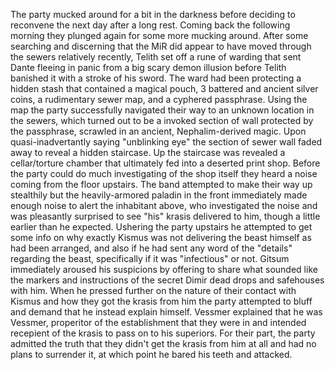 The party mucked around for a bit in the darkness before deciding to reconvene the next day after a long rest. Coming back the following morning they plunged again for some more mucking around. After some searching and discerning that the MiR did appear to have moved through the sewers relatively recently, Telith set off a rune of warding that sent Dante fleeing in panic from a big scary demon illusion before Telith banished it with a stroke of his sword. The ward had been protecting a hidden stash that contained a magical pouch, 3 battered and ancient silver coins, a rudimentary sewer map, and a cyphered passphrase. Using the map the party successfully navigated their way to an unknown location in the sewers, which turned out to be a invoked section of wall protected by the passphrase, scrawled in an ancient, Nephalim-derived magic. Upon quasi-inadvertantly saying "unblinking eye" the section of sewer wall faded away to reveal a hidden staircase. Up the staircase was revealed a cellar/torture chamber that ultimately fed into a deserted print shop. Before the party could do much investigating of the shop itself they heard a noise coming from the floor upstairs. The band attempted to make their way up stealthily but the heavily-armored paladin in the front immediately made enough noise to alert the inhabitant above, who investigated the noise and was pleasantly surprised to see "his" krasis delivered to him, though a little earlier than he expected. Ushering the party upstairs he attempted to get some info on why exactly Kismus was not delivering the beast himself as had been arranged, and also if he had sent any word of the "details" regarding the beast, specifically if it was "infectious" or not. Gitsum immediately aroused his suspicions by offering to share what sounded like the markers and instructions of the secret Dimir dead drops and safehouses with him. When he pressed further on the nature of their contact with Kismus and how they got the krasis from him the party attempted to bluff and demand that he instead explain himself. Vessmer explained that he was Vessmer, properitor of the establishment that they were in and intended recepient of the krasis to pass on to his superiors. For their part, the party admitted the truth that they didn't get the krasis from him at all and had no plans to surrender it, at which point he bared his teeth and attacked.